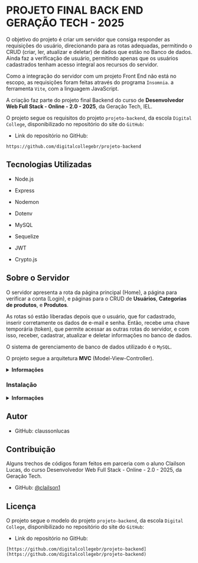 # PROJETO FINAL BACK END GERAÇÃO TECH - 2025

O objetivo do projeto é criar um servidor que consiga responder as requisições do usuário, direcionando para as rotas adequadas, permitindo o CRUD (criar, ler, atualizar e deletar) de dados que estão no Banco de dados. Ainda faz a verificação de usuário, permitindo apenas que os usuários cadastrados tenham acesso integral aos recursos do servidor.

Como a integração do servidor com um projeto Front End não está no escopo, as requisições foram feitas através do programa `Insomnia`.
a ferramenta `Vite`, com a linguagem JavaScript.

A criação faz parte do projeto final Backend do curso de **Desenvolvedor Web Full Stack - Online - 2.0 - 2025**, da Geração Tech, IEL.

O projeto segue os requisitos do projeto `projeto-backend`, da escola `Digital College`, disponibilizado no repositório do site do `GitHub`:

- Link do repositório no GitHub:

```https://github.com/digitalcollegebr/projeto-backend```

## Tecnologias Utilizadas

- Node.js

- Express

- Nodemon

- Dotenv

- MySQL

- Sequelize

- JWT

- Crypto.js

## Sobre o Servidor

O servidor apresenta a rota da página principal (Home), a página para verificar a conta (Login), e páginas para o CRUD de **Usuários**, **Categorias de produtos**, e **Produtos**.

As rotas só estão liberadas depois que o usuário, que for cadastrado, inserir corretamente os dados de e-mail e senha. Então, recebe uma chave temporária (token), que permite acessar as outras rotas do servidor, e com isso, receber, cadastrar, atualizar e deletar informações no banco de dados.

O sistema de gerenciamento de banco de dados utilizado é o `MySQL`.

O projeto segue a arquitetura **MVC** (Model-View-Controller).

<details>
  <summary><strong>Informações</strong></summary>

## Estrutura Lógica do Servidor
A imagem foi criada no site [Whimsical](https://whimsical.com/).

![Estrutura Lógica](./doc/server-api.png)

> Nota: como a lógica para as rotas de Categorias e Produtos são semelhantes a rota de Usuários, a imagem mostra apenas a rota, `controller`, `model` e tabela no banco de dados para Usuários.

## Estrutura de pastas

Segue a estrutura de pastas do projeto.

<details>
  <summary><strong>Estrutura</strong></summary>

```
|--- doc/
|--- src/
|--- |--- config/
|          |--- connection.js
|--- |--- controllers/
|          |--- AuthController.js
|          |--- CategoryController.js
|          |--- ProductController.js
|          |--- UserController.js
|--- |--- database/
|          |--- execute.js
|          |--- syncforce.js
|--- |--- models/
|          |--- CategoryModel.js
|          |--- ImageModel.js
|          |--- OptionModel.js
|          |--- ProdCateg.js
|          |--- ProductModel.js
|          |--- userModel.js
|--- |--- routes/
|          |--- CategoryRoutes.js
|          |--- PrivatesRoutes.js
|          |--- ProductRoutes.js
|          |--- PublicRoutes.js
|          |--- UserRoutes.js
|--- .env
|--- .gitignore
|--- README.md
|--- package-lock.json
|--- package.json
|--- server.js
```
</details>

## Tabelas no Banco de Dados

Existem seis tabelas no banco de dados: `usuários`, `categorias`, `produtos`, `imagens do produto`, `opções do produto` e `produtos e categoria`.

<details>
  <summary><strong>Informações</strong></summary>

A imagem representa a estrutura de relacionamento das tabelas:

![Tabela ER](./doc/tabelas-er.png)

> Imagem criada no site **Whimsical**.

### 1 - Tabelas

<details>
  <summary><strong>Sobre</strong></summary>

- Tabela de Usuários
 
![Tabela Users](./doc/tab-user.png)

> Imagem criada no site **Whimsical**.

- Tabela de Categorias

![Tabela Category](./doc/tab-category.png)

> Imagem criada no site **Whimsical**.

- Tabela de Produtos

![Tabela Products](./doc/tab-products.png)

> Imagem criada no site **Whimsical**.

- Tabela de Imagens do Produto

![Tabela Images](./doc/tab-images.png)

> Imagem criada no site **Whimsical**.

- Tabela de Opções do Produto

![Tabela Options](./doc/tab-options-prod.png)

> Imagem criada no site **Whimsical**.

- Tabela de Produtos e Categoria
  
![Tabela Prod-Categ](./doc/tab-prod-categ.png)

> Imagem criada no site **Whimsical**.

</details>

</details>

## Rotas

<details>
  <summary><strong>Mais</strong></summary>


### Rotas Públicas
<details>
  <summary><strong>Mais</strong></summary>

- Endereço Home:

```
GET  http://localhost:3000
```

- Endereço para criar usuário (retorno é um ‘token’):

```
POST  http://localhost:3000/v1/user
```

- Endereço para entrar na conta (login):

```
POST  http://localhost:3000/v1/user/token
```
</details>

### Rotas Privadas
<details>
  <summary><strong>Mais</strong></summary>

**Usuários**

- Buscar usuário por ID:

```
GET  http://localhost:3000/v1/user/:id
```

- Atualizar usuário por ID:

```
POST  http://localhost:3000/v1/user/:id
```

- Deletar usuário por ID:

```
DELETE  http://localhost:3000/v1/user/:id
```

**Categorias**

- Buscar todas as categorias:

```
GET  http://localhost:3000/v1/category/search
```

- Buscar categoria por ID:

```
GET  http://localhost:3000/v1/category/:id
```

- Criar categoria:

```
POST  http://localhost:3000/v1/category
```

- Atualizar categoria por ID:

```
POST  http://localhost:3000/v1/category/:id
```

- Deletar categoria por ID:

```
DELETE  http://localhost:3000/v1/category/:id
```

**Produtos**

- Buscar todos os produtos:

```
GET  http://localhost:3000/v1/product/search
```

- Buscar produto por ID:

```
GET  http://localhost:3000/v1/product/:id
```

- Criar produto:

```
POST  http://localhost:3000/v1/product
```

- Atualizar produto por ID:

```
POST  http://localhost:3000/v1/product/:id
```

- Deletar produto por ID:

```
DELETE  http://localhost:3000/v1/product/:id
```
</details>

</details>

</details>

### Instalação
<details>
  <summary><strong>Informações</strong></summary>

- Criar pasta para o projeto, e abrir o VScode nela.

- Criar `package.json`:

```
npm init -y
```

- Instalação da biblioteca Nodemon:

```
npm install --save-dev nodemon
```

- Criar arquivo `server.js`

- Editar arquivo `package.json`:

- Em **main** trocar para server.js;
- Em **scripts**, adicionar: "start": "nodemon server.js"
- Alterar: "author": "Nome",
- Alterar: "description": "texto da descrição"

- Instalação da biblioteca Express:

```
npm install express
```

- Instalação da biblioteca JSON Web Token:

```
npm install jsonwebtoken
```

- Instalação da biblioteca Dotenv:

```
npm install dotenv
```

- Instalação das bibliotecas Sequelize e MySQL2:

```
npm install sequelize mysql2
```

- Instalação da biblioteca CRYPTO-JS:

```
npm install crypto-js
```

- Iniciar o servidor:

```
npm start
```

</details>

## Autor

- GitHub: claussonlucas

## Contribuição

Alguns trechos de códigos foram feitos em parceria com o aluno Clailson Lucas, do curso Desenvolvedor Web Full Stack - Online - 2.0 - 2025, da Geração Tech.

- GitHub: [@clailson1](https://github.com/clailson1)

## Licença

O projeto segue o modelo do projeto `projeto-backend`, da escola `Digital College`, disponibilizado no repositório do site do `GitHub`:

- Link do repositório no GitHub:

 ```[https://github.com/digitalcollegebr/projeto-backend](https://github.com/digitalcollegebr/projeto-backend)```
